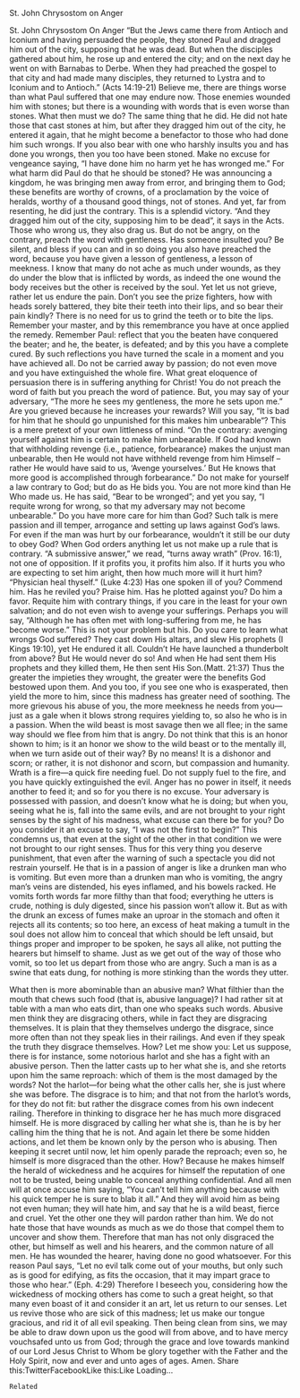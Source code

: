 St. John Chrysostom on Anger

		
 St. John Chrysostom
On Anger
“But the Jews came there from Antioch and Iconium and having persuaded the people, they stoned Paul and dragged him out of the city, supposing that he was dead. But when the disciples gathered about him, he rose up and entered the city; and on the next day he went on with Barnabas to Derbe. When they had preached the gospel to that city and had made many disciples, they returned to Lystra and to Iconium and to Antioch.” (Acts 14:19-21) 
Believe me, there are things worse than what Paul suffered that one may endure now. Those enemies wounded him with stones; but there is a wounding with words that is even worse than stones. What then must we do? The same thing that he did. He did not hate those that cast stones at him, but after they dragged him out of the city, he entered it again, that he might become a benefactor to those who had done him such wrongs. If you also bear with one who harshly insults you and has done you wrongs, then you too have been stoned. Make no excuse for vengeance saying, “I have done him no harm yet he has wronged me.” For what harm did Paul do that he should be stoned? He was announcing a kingdom, he was bringing men away from error, and bringing them to God; these benefits are worthy of crowns, of a proclamation by the voice of heralds, worthy of a thousand good things, not of stones. And yet, far from resenting, he did just the contrary. This is a splendid victory. “And they dragged him out of the city, supposing him to be dead”, it says in the Acts. Those who wrong us, they also drag us. But do not be angry, on the contrary, preach the word with gentleness. 
Has someone insulted you? Be silent, and bless if you can and in so doing you also have preached the word, because you have given a lesson of gentleness, a lesson of meekness. I know that many do not ache as much under wounds, as they do under the blow that is inflicted by words, as indeed the one wound the body receives but the other is received by the soul. Yet let us not grieve, rather let us endure the pain. Don’t you see the prize fighters, how with heads sorely battered, they bite their teeth into their lips, and so bear their pain kindly? There is no need for us to grind the teeth or to bite the lips. Remember your master, and by this remembrance you have at once applied the remedy. Remember Paul: reflect that you the beaten have conquered the beater; and he, the beater, is defeated; and by this you have a complete cured. By such reflections you have turned the scale in a moment and you have achieved all. Do not be carried away by passion; do not even move and you have extinguished the whole fire. What great eloquence of persuasion there is in suffering anything for Christ! You do not preach the word of faith but you preach the word of patience. 
But, you may say of your adversary, “The more he sees my gentleness, the more he sets upon me.” Are you grieved because he increases your rewards? Will you say, “It is bad for him that he should go unpunished for this makes him unbearable“? This is a mere pretext of your own littleness of mind. “On the contrary: avenging yourself against him is certain to make him unbearable. If God had known that withholding revenge {i.e., patience, forbearance} makes the unjust man unbearable, then He would not have withheld revenge from him Himself – rather He would have said to us, ‘Avenge yourselves.’ But He knows that more good is accomplished through forbearance.”
Do not make for yourself a law contrary to God; but do as He bids you. You are not more kind than He Who made us. He has said, “Bear to be wronged”; and yet you say, “I requite wrong for wrong, so that my adversary may not become unbearable.” Do you have more care for him than God? Such talk is mere passion and ill temper, arrogance and setting up laws against God’s laws. For even if the man was hurt by our forbearance, wouldn’t it still be our duty to obey God? When God orders anything let us not make up a rule that is contrary. “A submissive answer,” we read, “turns away wrath” (Prov. 16:1), not one of opposition. If it profits you, it profits him also. If it hurts you who are expecting to set him aright, then how much more will it hurt him? “Physician heal thyself.” (Luke 4:23) Has one spoken ill of you? Commend him. Has he reviled you? Praise him. Has he plotted against you? Do him a favor. Requite him with contrary things, if you care in the least for your own salvation; and do not even wish to avenge your sufferings. 
Perhaps you will say, “Although he has often met with long-suffering from me, he has become worse.” This is not your problem but his. Do you care to learn what wrongs God suffered? They cast down His altars, and slew His prophets (I Kings 19:10), yet He endured it all. Couldn’t He have launched a thunderbolt from above? But He would never do so! And when He had sent them His prophets and they killed them, He then sent His Son.(Matt. 21:37) Thus the greater the impieties they wrought, the greater were the benefits God bestowed upon them. And you too, if you see one who is exasperated, then yield the more to him, since this madness has greater need of soothing. The more grievous his abuse of you, the more meekness he needs from you—just as a gale when it blows strong requires yielding to, so also he who is in a passion. When the wild beast is most savage then we all flee; in the same way should we flee from him that is angry. Do not think that this is an honor shown to him; is it an honor we show to the wild beast or to the mentally ill, when we turn aside out of their way? By no means! It is a dishonor and scorn; or rather, it is not dishonor and scorn, but compassion and humanity. Wrath is a fire—a quick fire needing fuel. Do not supply fuel to the fire, and you have quickly extinguished the evil. Anger has no power in itself, it needs another to feed it; and so for you there is no excuse. Your adversary is possessed with passion, and doesn’t know what he is doing; but when you, seeing what he is, fall into the same evils, and are not brought to your right senses by the sight of his madness, what excuse can there be for you? Do you consider it an excuse to say, “I was not the first to begin?” This condemns us, that even at the sight of the other in that condition we were not brought to our right senses.  Thus for this very thing you deserve punishment, that even after the warning of such a spectacle you did not restrain yourself.
He that is in a passion of anger is like a drunken man who is vomiting. But even more than a drunken man who is vomiting, the angry man’s veins are distended, his eyes inflamed, and his bowels racked. He vomits forth words far more filthy than that food; everything he utters is crude, nothing is duly digested, since his passion won’t allow it. But as with the drunk an excess of fumes make an uproar in the stomach and often it rejects all its contents; so too here, an excess of heat making a tumult in the soul does not allow him to conceal that which should be left unsaid, but things proper and improper to be spoken, he says all alike, not putting the hearers but himself to shame. Just as we get out of the way of those who vomit, so too let us depart from those who are angry. Such a man is as a swine that eats dung, for nothing is more stinking than the words they utter.

What then is more abominable than an abusive man? What filthier than the mouth that chews such food (that is, abusive language)? I had rather sit at table with a man who eats dirt, than one who speaks such words. Abusive men think they are disgracing others, while in fact they are disgracing themselves.  It is plain that they themselves undergo the disgrace, since more often than not they speak lies in their railings. And even if they speak the truth they disgrace themselves. How? Let me show you: Let us suppose, there is for instance, some notorious harlot and she has a fight with an abusive person. Then the latter casts up to her what she is, and she retorts upon him the same reproach: which of them is the most damaged by the words? Not the harlot—for being what the other calls her, she is just where she was before. The disgrace is to him; and that not from the harlot’s words, for they do not fit: but rather the disgrace comes from his own indecent railing. Therefore in thinking to disgrace her he has much more disgraced himself. He is more disgraced by calling her what she is, than he is by her calling him the thing that he is not. 
And again let there be some hidden actions, and let them be known only by the person who is abusing. Then keeping it secret until now, let him openly parade the reproach; even so, he himself is more disgraced than the other. How? Because he makes himself the herald of wickedness and he acquires for himself the reputation of one not to be trusted, being unable to conceal anything confidential. And all men will at once accuse him saying, “You can’t tell him anything because with his quick temper he is sure to blab it all.” And they will avoid him as being not even human; they will hate him, and say that he is a wild beast, fierce and cruel. Yet the other one they will pardon rather than him. 
We do not hate those that have wounds as much as we do those that compel them to uncover and show them. Therefore that man has not only disgraced the other, but himself as well and his hearers, and the common nature of all men. He has wounded the hearer, having done no good whatsoever.  For this reason Paul says, “Let no evil talk come out of your mouths, but only such as is good for edifying, as fits the occasion, that it may impart grace to those who hear.” (Eph. 4:29) 
Therefore I beseech you, considering how the wickedness of mocking others has come to such a great height, so that many even boast of it and consider it an art, let us return to our senses. Let us revive those who are sick of this madness; let us make our tongue gracious, and rid it of all evil speaking. Then being clean from sins, we may be able to draw down upon us the good will from above, and to have mercy vouchsafed unto us from God; through the grace and love towards mankind of our Lord Jesus Christ to Whom be glory together with the Father and the Holy Spirit, now and ever and unto ages of ages. Amen.
Share this:TwitterFacebookLike this:Like Loading...

	Related
			